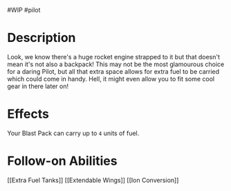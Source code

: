 #WIP #pilot 

# Description

Look, we know there's a huge rocket engine strapped to it but that doesn't mean it's not also a backpack! This may not be the most glamourous choice for a daring Pilot, but all that extra space allows for extra fuel to be carried which could come in handy. Hell, it might even allow you to fit some cool gear in there later on!

# Effects

Your Blast Pack can carry up to `4` units of fuel.

# Follow-on Abilities

[[Extra Fuel Tanks]]
[[Extendable Wings]]
[[Ion Conversion]]